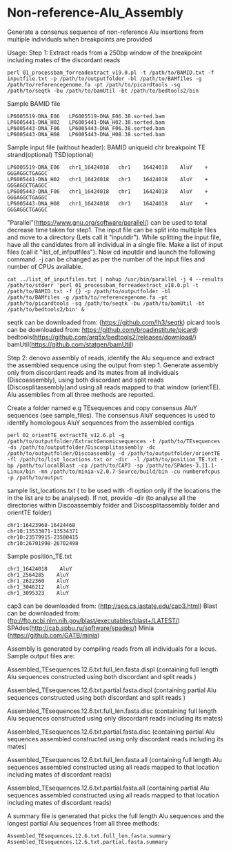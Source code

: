 # Non-reference-Alu_Assembly
 Generate a consenus sequence of non-reference Alu insertions from multiple individuals when breakpoints are provided


Usage:
Step 1:
Extract reads from a 250bp window of the breakpoint including mates of the discordant reads

	perl 01_processbam_forreadextract_v19.0.pl -t /path/to/BAMID.txt -f inputfile.txt -p /path/to/outputfolder -bl /path/to/BAMfiles -g /path/to/referencegenome.fa -pt /path/to/picardtools -sq /path/to/seqtk -bu /path/to/bamUtil -bt /path/to/bedtools2/bin


Sample BAMID file

	LP6005519-DNA_E06	LP6005519-DNA_E06.38.sorted.bam
	LP6005441-DNA_H02	LP6005441-DNA_H02.38.sorted.bam
	LP6005443-DNA_F06	LP6005443-DNA_F06.38.sorted.bam
	LP6005443-DNA_H08	LP6005443-DNA_H08.38.sorted.bam	
	
Sample input file (without header):
	BAMID				uniqueid		chr		breakpoint TE	strand(optional) TSD(optional)
	
	LP6005519-DNA_E06	chr1_16424018	chr1	16424018	AluY	+	GGGAGGCTGAGGC
	LP6005441-DNA_H02	chr1_16424018	chr1	16424018	AluY	+	GGGAGGCTGAGGC
	LP6005443-DNA_F06	chr1_16424018	chr1	16424018	AluY	+	GGGAGGCTGAGGC
	LP6005443-DNA_H08	chr1_16424018	chr1	16424018	AluY	+	GGGAGGCTGAGGC

"Parallel"(https://www.gnu.org/software/parallel/) can be used to total decrease time taken for step1. The input file can be split into multiple files and move to a directory (Lets call it "inputdir"). While splitting the input file, have all the candidates from all individual in a single file.  Make a list of input files (call it "list_of_infputfiles"). Now cd inputdir and launch the following command. -j can be changed as per the number of the input files and number of CPUs available.

	cat ../list_of_inputfiles.txt | nohup /usr/bin/parallel -j 4 --results /path/to/stderr 'perl 01_processbam_forreadextract_v18.0.pl -t /path/to/BAMID.txt -f {} -p /path/to/outputfolder -bl /path/to/BAMfiles -g /path/to/referencegenome.fa -pt /path/to/picardtools -sq /path/to/seqtk -bu /path/to/bamUtil -bt /path/to/bedtools2/bin' &

seqtk can be downloaded from: (https://github.com/lh3/seqtk)
picard tools can be downloaded from: https://github.com/broadinstitute/picard)
bedtools(https://github.com/arq5x/bedtools2/releases/download/)
bamUtil(https://github.com/statgen/bamUtil)

Step 2:
denovo assembly of reads, identify the Alu sequence and extract the assembled sequence using the output from step 1. Generate assembly only from discordant reads and its mates from all individuals (Discoassembly), using both discordant and split reads (Discosplitassembly)and using all reads mapped to that window (orientTE). Alu assemblies from all three methods are reported. 


Create a folder named e.g TEsequences and copy consensus AluY sequences (see sample_files). The consensus AluY sequences is used to identify homologous AluY sequences from the assembled contigs


	perl 02_orientTE_extractTE_v12.6.pl -g /path/to/outputfolder/ExtractGenomicsequences -t /path/to/TEsequences -ds /path/to/outputfolder/Discosplitassembly -dc /path/to/outputfolder/Discoassembly -d /path/to/outputfolder/orientTE -fl /path/to/list_locations.txt or -dir  -l /path/to/position_TE.txt -bp /path/to/localBlast -cp /path/to/CAP3 -sp /path/to/SPAdes-3.11.1-Linux/bin -mn /path/to/minia-v2.0.7-Source/build/bin -cu numberofcpus -p /path/to/output 

sample list_locations.txt ( to be used with -fl option only if the locations the in the list are to be analysed). If not, provide -dir (to analyse all the directories within Discoassembly folder and Discosplitassembly folder and orientTE folder)

	chr1:16423968-16424468
	chr10:13533871-13534371
	chr10:23579915-23580415
	chr10:26701998-26702498

Sample position_TE.txt

	chr1_16424018    AluY
	chr1_2564285    AluY
	chr1_2622360    AluY
	chr1_3046212    AluY
	chr1_3095323    AluY

cap3 can be downloaded from: (http://seq.cs.iastate.edu/cap3.html)
Blast can be downloaded from: (ftp://ftp.ncbi.nlm.nih.gov/blast/executables/blast+/LATEST/)
SPAdes(http://cab.spbu.ru/software/spades/)
Minia (https://github.com/GATB/minia)


Assembly is generated by compiling reads from all individuals for a locus. Sample output files are:

Assembled_TEsequences.12.6.txt.full_len.fasta.displ (containing full length Alu sequences constructed using both discordant and split reads )

Assembled_TEsequences.12.6.txt.partial.fasta.displ (containing partial Alu sequences constructed using both discordant and split reads )



Assembled_TEsequences.12.6.txt.full_len.fasta.disc (containing full length Alu sequences constructed using only discordant  reads including its mates)

Assembled_TEsequences.12.6.txt.partial.fasta.disc (containing partial Alu sequences assembled constructed using only discordant  reads including its mates)


Assembled_TEsequences.12.6.txt.full_len.fasta.all (containing full length Alu sequences assembled constructed using all reads mapped to that location including mates of discordant reads)

Assembled_TEsequences.12.6.txt.partial.fasta.all (containing partial Alu sequences assembled constructed using all reads mapped to that location including mates of discordant reads)



A summary file is generated that picks the full length Alu sequences and the longest partial Alu sequences from all three methods:

	Assembled_TEsequences.12.6.txt.full_len.fasta.summary
	Assembled_TEsequences.12.6.txt.partial.fasta.summary







